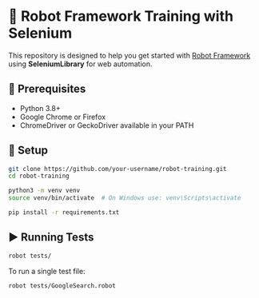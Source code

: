 # 🤖 Robot Framework Training with Selenium

This repository is designed to help you get started with [Robot Framework](https://robotframework.org/) using **SeleniumLibrary** for web automation.

## 🔧 Prerequisites

- Python 3.8+
- Google Chrome or Firefox
- ChromeDriver or GeckoDriver available in your PATH

## 🚀 Setup

```bash
git clone https://github.com/your-username/robot-training.git
cd robot-training

python3 -m venv venv
source venv/bin/activate  # On Windows use: venv\Scripts\activate

pip install -r requirements.txt
```

## ▶️ Running Tests
```bash
robot tests/
```

To run a single test file:
```bash
robot tests/GoogleSearch.robot
```
